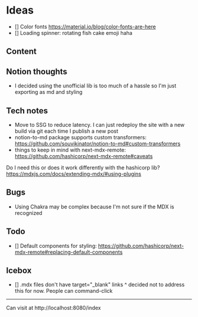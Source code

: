 # Ideas

- [] Color fonts https://material.io/blog/color-fonts-are-here
- [] Loading spinner: rotating fish cake emoji haha

## Content


## Notion thoughts

- I decided using the unofficial lib is too much of a hassle so I'm just exporting as md and styling

## Tech notes

- Move to SSG to reduce latency. I can just redeploy the site with a new build via git each time I publish a new post
- notion-to-md package supports custom transformers: https://github.com/souvikinator/notion-to-md#custom-transformers
- things to keep in mind with next-mdx-remote: https://github.com/hashicorp/next-mdx-remote#caveats

Do I need this or does it work differently with the hashicorp lib? https://mdxjs.com/docs/extending-mdx/#using-plugins

## Bugs

- Using Chakra may be complex because I'm not sure if the MDX is recognized

## Todo

- [] Default components for styling: https://github.com/hashicorp/next-mdx-remote#replacing-default-components

## Icebox

- [] .mdx files don't have target="\_blank" links
  ^ decided not to address this for now. People can command-click

----

Can visit at http://localhost:8080/index